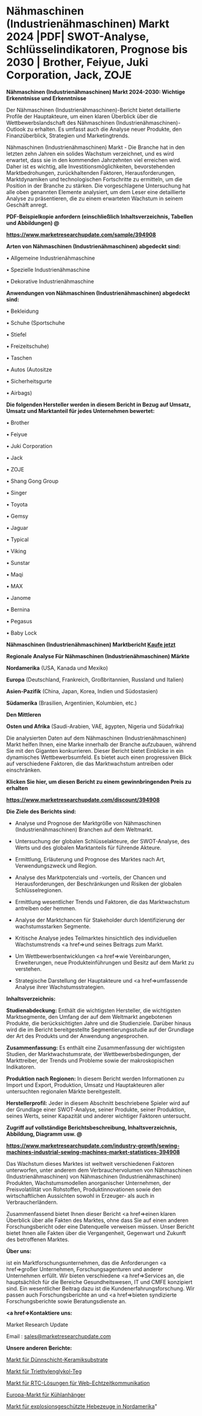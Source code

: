 # Nähmaschinen (Industrienähmaschinen) Markt 2024 |PDF| SWOT-Analyse, Schlüsselindikatoren, Prognose bis 2030 | Brother, Feiyue, Juki Corporation, Jack, ZOJE

<strong>Nähmaschinen (Industrienähmaschinen) Markt 2024-2030: Wichtige Erkenntnisse und Erkenntnisse</strong>

Der Nähmaschinen (Industrienähmaschinen)-Bericht bietet detaillierte Profile der Hauptakteure, um einen klaren Überblick über die Wettbewerbslandschaft des Nähmaschinen (Industrienähmaschinen)-Outlook zu erhalten. Es umfasst auch die Analyse neuer Produkte, den Finanzüberblick, Strategien und Marketingtrends.

Nähmaschinen (Industrienähmaschinen) Markt - Die Branche hat in den letzten zehn Jahren ein solides Wachstum verzeichnet, und es wird erwartet, dass sie in den kommenden Jahrzehnten viel erreichen wird. Daher ist es wichtig, alle Investitionsmöglichkeiten, bevorstehenden Marktbedrohungen, zurückhaltenden Faktoren, Herausforderungen, Marktdynamiken und technologischen Fortschritte zu ermitteln, um die Position in der Branche zu stärken. Die vorgeschlagene Untersuchung hat alle oben genannten Elemente analysiert, um dem Leser eine detaillierte Analyse zu präsentieren, die zu einem erwarteten Wachstum in seinem Geschäft anregt.



<strong><b>PDF-Beispielkopie anfordern (einschließlich Inhaltsverzeichnis, Tabellen und Abbildungen) @ </b></strong>

<strong><a href=https://www.marketresearchupdate.com/sample/394908>

<strong>https://www.marketresearchupdate.com/sample/394908</u></a></strong></strong>



<strong>Arten von Nähmaschinen (Industrienähmaschinen) abgedeckt sind:</strong>

• Allgemeine Industrienähmaschine

• Spezielle Industrienähmaschine

• Dekorative Industrienähmaschine



<strong>Anwendungen von Nähmaschinen (Industrienähmaschinen) abgedeckt sind:</strong>

• Bekleidung

• Schuhe (Sportschuhe

• Stiefel

• Freizeitschuhe)

• Taschen

• Autos (Autositze

• Sicherheitsgurte

• Airbags)



<strong>Die folgenden Hersteller werden in diesem Bericht in Bezug auf Umsatz, Umsatz und Marktanteil für jedes Unternehmen bewertet:</strong>

• Brother

• Feiyue

• Juki Corporation

• Jack

• ZOJE

• Shang Gong Group

• Singer

• Toyota

• Gemsy

• Jaguar

• Typical

• Viking

• Sunstar

• Maqi

• MAX

• Janome

• Bernina

• Pegasus

• Baby Lock



<strong>Nähmaschinen (Industrienähmaschinen) Marktbericht <a href=https://www.marketresearchupdate.com/buynow/394908>Kaufe jetzt</a></strong>



<strong>Regionale Analyse Für Nähmaschinen (Industrienähmaschinen) Märkte</strong>



<strong>Nordamerika</strong> (USA, Kanada und Mexiko)



<strong>Europa</strong> (Deutschland, Frankreich, Großbritannien, Russland und Italien)



<strong>Asien-Pazifik</strong> (China, Japan, Korea, Indien und Südostasien)



<strong>Südamerika</strong> (Brasilien, Argentinien, Kolumbien, etc.)



<strong>Den Mittleren</strong> 

<strong>Osten und Afrika</strong> (Saudi-Arabien, VAE, ägypten, Nigeria und Südafrika)

Die analysierten Daten auf dem Nähmaschinen (Industrienähmaschinen) Markt helfen Ihnen, eine Marke innerhalb der Branche aufzubauen, während Sie mit den Giganten konkurrieren. Dieser Bericht bietet Einblicke in ein dynamisches Wettbewerbsumfeld. Es bietet auch einen progressiven Blick auf verschiedene Faktoren, die das Marktwachstum antreiben oder einschränken.



<strong>Klicken Sie hier, um diesen Bericht zu einem gewinnbringenden Preis zu erhalten
</strong>

<strong><a href=https://www.marketresearchupdate.com/discount/394908>https://www.marketresearchupdate.com/discount/394908</b></u></strong></a>



<strong>Die Ziele des Berichts sind:</strong>

- Analyse und Prognose der Marktgröße von Nähmaschinen (Industrienähmaschinen) Branchen auf dem Weltmarkt.

- Untersuchung der globalen Schlüsselakteure, der SWOT-Analyse, des Werts und des globalen Marktanteils für führende Akteure.

- Ermittlung, Erläuterung und Prognose des Marktes nach Art, Verwendungszweck und Region.

- Analyse des Marktpotenzials und -vorteils, der Chancen und Herausforderungen, der Beschränkungen und Risiken der globalen Schlüsselregionen.

- Ermittlung wesentlicher Trends und Faktoren, die das Marktwachstum antreiben oder hemmen.

- Analyse der Marktchancen für Stakeholder durch Identifizierung der wachstumsstarken Segmente.

- Kritische Analyse jedes Teilmarktes hinsichtlich des individuellen Wachstumstrends <a href=>und</a> seines Beitrags zum Markt.

- Um Wettbewerbsentwicklungen <a href=>wie</a> Vereinbarungen, Erweiterungen, neue Produkteinführungen und Besitz auf dem Markt zu verstehen.

- Strategische Darstellung der Hauptakteure und <a href=>umfas</a>sende Analyse ihrer Wachstumsstrategien.



<strong>Inhaltsverzeichnis:</strong>



<strong>Studienabdeckung:</strong> Enthält die wichtigsten Hersteller, die wichtigsten Marktsegmente, den Umfang der auf dem Weltmarkt angebotenen Produkte, die berücksichtigten Jahre und die Studienziele. Darüber hinaus wird die im Bericht bereitgestellte Segmentierungsstudie auf der Grundlage der Art des Produkts und der Anwendung angesprochen.



<strong>Zusammenfassung:</strong> Es enthält eine Zusammenfassung der wichtigsten Studien, der Marktwachstumsrate, der Wettbewerbsbedingungen, der Markttreiber, der Trends und Probleme sowie der makroskopischen Indikatoren.



<strong>Produktion nach Regionen:</strong> In diesem Bericht werden Informationen zu Import und Export, Produktion, Umsatz und Hauptakteuren aller untersuchten regionalen Märkte bereitgestellt.



<strong>Herstellerprofil:</strong> Jeder in diesem Abschnitt beschriebene Spieler wird auf der Grundlage einer SWOT-Analyse, seiner Produkte, seiner Produktion, seines Werts, seiner Kapazität und anderer wichtiger Faktoren untersucht.



<strong><b>Zugriff auf vollständige Berichtsbeschreibung, Inhaltsverzeichnis, Abbildung, Diagramm usw. @ </b></strong>

<strong><a href=https://www.marketresearchupdate.com/industry-growth/sewing-machines-industrial-sewing-machines-market-statistices-394908>https://www.marketresearchupdate.com/industry-growth/sewing-machines-industrial-sewing-machines-market-statistices-394908</a></strong>

Das Wachstum dieses Marktes ist weltweit verschiedenen Faktoren unterworfen, unter anderem dem Verbrauchervolumen von Nähmaschinen (Industrienähmaschinen) von Nähmaschinen (Industrienähmaschinen) Produkten, Wachstumsmodellen anorganischer Unternehmen, der Preisvolatilität von Rohstoffen, Produktinnovationen sowie den wirtschaftlichen Aussichten sowohl in Erzeuger- als auch in Verbraucherländern.

Zusammenfassend bietet Ihnen dieser Bericht <a href=>einen</a> klaren Überblick über alle Fakten des Marktes, ohne dass Sie auf einen anderen Forschungsbericht oder eine Datenquelle verweisen müssen. Unser Bericht bietet Ihnen alle Fakten über die Vergangenheit, Gegenwart und Zukunft des betroffenen Marktes.



<strong>Über uns:</strong>

 ist ein Marktforschungsunternehmen, das die Anforderungen <a href=>großer</a> Unternehmen, Forschungsagenturen und anderer Unternehmen erfüllt. Wir bieten verschiedene <a href=>Services</a> an, die hauptsächlich für die Bereiche Gesundheitswesen, IT und CMFE konzipiert sind. Ein wesentlicher Beitrag dazu ist die Kundenerfahrungsforschung. Wir passen auch Forschungsberichte an und <a href=>bieten</a> syndizierte Forschungsberichte sowie Beratungsdienste an.



<strong><a href=>Kontaktiere uns:</a></strong>

Market Research Update

Email : sales@marketresearchupdate.com



<strong>Unsere anderen Berichte:</strong>

<a href=https://www.linkedin.com/pulse/thin-film-ceramic-substrates-market-size-growth>Markt für Dünnschicht-Keramiksubstrate</a>

<a href=https://www.linkedin.com/pulse/triethylene-glycol-teg-market-size-emerging>Markt für Triethylenglykol-Teg</a>

<a href=https://www.linkedin.com/pulse/web-real-time-communication-rtc-solution-market-1f>Markt für RTC-Lösungen für Web-Echtzeitkommunikation</a>

<a href=https://www.linkedin.com/pulse/europe-refrigerated-trailer-market>Europa-Markt für Kühlanhänger</a>

<a href=https://www.linkedin.com/pulse/north-america-explosion-proof-hoist-market-2023>Markt für explosionsgeschützte Hebezeuge in Nordamerika</a>"
